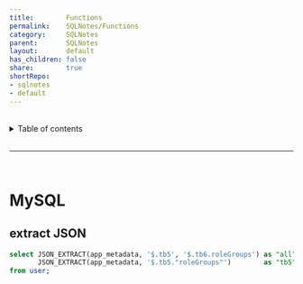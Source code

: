 ```yaml
---  
title:        Functions          
permalink:    SQLNotes/Functions          
category:     SQLNotes          
parent:       SQLNotes          
layout:       default          
has_children: false          
share:        true          
shortRepo:          
- sqlnotes          
- default          
---  
```

          
          
<br/>          
          
<details markdown="block">                
<summary>                
Table of contents                
</summary>                
{: .text-delta }                
1. TOC                
{:toc}                
</details>                
          
<br/>                
          
***                
          
<br/>                
          
# MySQL          
          
## extract JSON          
          
```sql            
select JSON_EXTRACT(app_metadata, '$.tb5', '$.tb6.roleGroups') as "all",          
       JSON_EXTRACT(app_metadata, '$.tb5."roleGroups"')        as "tb5"          
from user;            
```  
